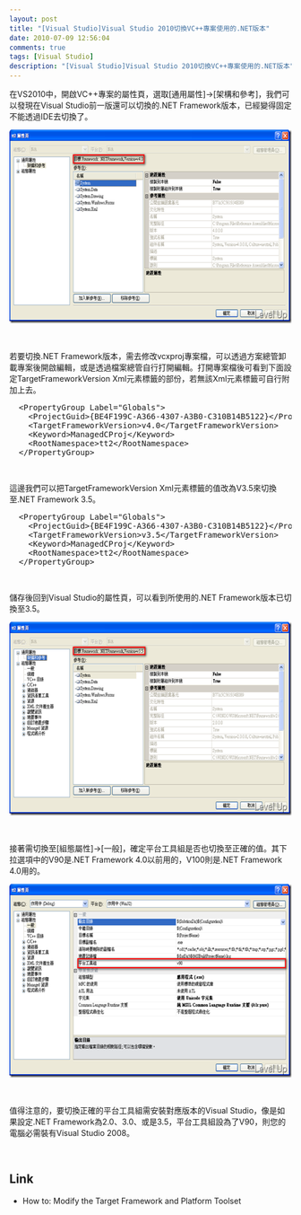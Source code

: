 ```yaml
---
layout: post
title: "[Visual Studio]Visual Studio 2010切換VC++專案使用的.NET版本"
date: 2010-07-09 12:56:04
comments: true
tags: [Visual Studio]
description: "[Visual Studio]Visual Studio 2010切換VC++專案使用的.NET版本"
---
```

<p>在VS2010中，開啟VC++專案的屬性頁，選取[通用屬性]→[架構和參考]，我們可以發現在Visual Studio前一版還可以切換的.NET Framework版本，已經變得固定不能透過IDE去切換了。</p>  <p><img style="border-top-width: 0px; border-left-width: 0px; border-bottom-width: 0px; border-right-width: 0px" height="345" alt="image" src="\images\posts\16470\image_thumb.png" width="644" border="0" /> </p>  <p> </p>  <p>若要切換.NET Framework版本，需去修改vcxproj專案檔，可以透過方案總管卸載專案後開啟編輯，或是透過檔案總管自行打開編輯。打開專案檔後可看到下面設定TargetFrameworkVersion Xml元素標籤的部份，若無該Xml元素標籤可自行附加上去。</p>  <div class="wlWriterSmartContent" id="scid:812469c5-0cb0-4c63-8c15-c81123a09de7:373b7a07-f1d2-459f-9cc3-e66cbb3b0ee7" style="padding-right: 0px; display: inline; padding-left: 0px; float: none; padding-bottom: 0px; margin: 0px; padding-top: 0px"><pre name="code" class="xml">  &lt;PropertyGroup Label="Globals"&gt;
    &lt;ProjectGuid&gt;{BE4F199C-A366-4307-A3B0-C310B14B5122}&lt;/ProjectGuid&gt;
    &lt;TargetFrameworkVersion&gt;v4.0&lt;/TargetFrameworkVersion&gt;
    &lt;Keyword&gt;ManagedCProj&lt;/Keyword&gt;
    &lt;RootNamespace&gt;tt2&lt;/RootNamespace&gt;
  &lt;/PropertyGroup&gt;</pre></div>

<p> </p>

<p>這邊我們可以把TargetFrameworkVersion Xml元素標籤的值改為V3.5來切換至.NET Framework 3.5。</p>

<p />

<div class="wlWriterSmartContent" id="scid:812469c5-0cb0-4c63-8c15-c81123a09de7:a479cfb4-f495-4909-845e-2440876f6dd2" style="padding-right: 0px; display: inline; padding-left: 0px; float: none; padding-bottom: 0px; margin: 0px; padding-top: 0px"><pre name="code" class="c">  &lt;PropertyGroup Label="Globals"&gt;
    &lt;ProjectGuid&gt;{BE4F199C-A366-4307-A3B0-C310B14B5122}&lt;/ProjectGuid&gt;
    &lt;TargetFrameworkVersion&gt;v3.5&lt;/TargetFrameworkVersion&gt;
    &lt;Keyword&gt;ManagedCProj&lt;/Keyword&gt;
    &lt;RootNamespace&gt;tt2&lt;/RootNamespace&gt;
  &lt;/PropertyGroup&gt;</pre></div>

<p />

<p> </p>

<p>儲存後回到Visual Studio的屬性頁，可以看到所使用的.NET Framework版本已切換至3.5。</p>

<p><img style="border-top-width: 0px; border-left-width: 0px; border-bottom-width: 0px; border-right-width: 0px" height="345" alt="image" src="\images\posts\16470\image_thumb_1.png" width="644" border="0" /> </p>

<p> </p>

<p>接著需切換至[組態屬性]→[一般]，確定平台工具組是否也切換至正確的值。其下拉選項中的V90是.NET Framework 4.0以前用的，V100則是.NET Framework 4.0用的。</p>

<p><img style="border-top-width: 0px; border-left-width: 0px; border-bottom-width: 0px; border-right-width: 0px" height="345" alt="image" src="\images\posts\16470\image_thumb_2.png" width="644" border="0" /> </p>

<p> </p>

<p>值得注意的，要切換正確的平台工具組需安裝對應版本的Visual Studio，像是如果設定.NET Framework為2.0、3.0、或是3.5，平台工具組設為了V90，則您的電腦必需裝有Visual Studio 2008。</p>

<p> </p>

<h2>Link</h2>

<ul>
  <li>How to: Modify the Target Framework and Platform Toolset </li>
</ul>